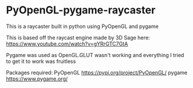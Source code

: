 # PyOpenGL-pygame-raycaster
This is a raycaster built in python using PyOpenGL and pygame

This is based off the raycast engine made by 3D Sage here: https://www.youtube.com/watch?v=gYRrGTC7GtA

Pygame was used as OpenGL.GLUT wasn't working and everything I tried to get it to work was fruitless

Packages required:
PyOpenGL https://pypi.org/project/PyOpenGL/
pygame https://www.pygame.org/
